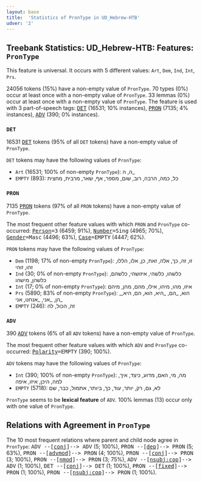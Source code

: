 ```yaml
---
layout: base
title:  'Statistics of PronType in UD_Hebrew-HTB'
udver: '2'
---
```


## Treebank Statistics: UD_Hebrew-HTB: Features: `PronType`

This feature is universal.
It occurs with 5 different values: `Art`, `Dem`, `Ind`, `Int`, `Prs`.

24056 tokens (15%) have a non-empty value of `PronType`.
70 types (0%) occur at least once with a non-empty value of `PronType`.
33 lemmas (0%) occur at least once with a non-empty value of `PronType`.
The feature is used with 3 part-of-speech tags: <tt><a href="he_htb-pos-DET.html">DET</a></tt> (16531; 10% instances), <tt><a href="he_htb-pos-PRON.html">PRON</a></tt> (7135; 4% instances), <tt><a href="he_htb-pos-ADV.html">ADV</a></tt> (390; 0% instances).

### `DET`

16531 <tt><a href="he_htb-pos-DET.html">DET</a></tt> tokens (95% of all `DET` tokens) have a non-empty value of `PronType`.

`DET` tokens may have the following values of `PronType`:

* `Art` (16531; 100% of non-empty `PronType`): ה, ה_
* `EMPTY` (893): כל, כמה, הרבה, רוב, שום, מספר, אף, שאר, מרבית, מחצית

### `PRON`

7135 <tt><a href="he_htb-pos-PRON.html">PRON</a></tt> tokens (97% of all `PRON` tokens) have a non-empty value of `PronType`.

The most frequent other feature values with which `PRON` and `PronType` co-occurred: <tt><a href="he_htb-feat-Person.html">Person</a></tt><tt>=3</tt> (6459; 91%), <tt><a href="he_htb-feat-Number.html">Number</a></tt><tt>=Sing</tt> (4965; 70%), <tt><a href="he_htb-feat-Gender.html">Gender</a></tt><tt>=Masc</tt> (4496; 63%), <tt><a href="he_htb-feat-Case.html">Case</a></tt><tt>=EMPTY</tt> (4447; 62%).

`PRON` tokens may have the following values of `PronType`:

* `Dem` (1198; 17% of non-empty `PronType`): זו, זה, כך, אלה, זאת, כן, אלו, הללו, זהו, זוהי
* `Ind` (30; 0% of non-empty `PronType`): כלשהו, כלשהי, איזושהי, כלשהם, כלשהן, מישהו
* `Int` (17; 0% of non-empty `PronType`): איזו, מהו, מיהו, אילו, מהם, מהן, מיהם
* `Prs` (5890; 83% of non-empty `PronType`): _הוא, _הם, _היא, הוא, הם, היא, _הן, _אני, _אנחנו, אני
* `EMPTY` (246): זה, הכול, לה

### `ADV`

390 <tt><a href="he_htb-pos-ADV.html">ADV</a></tt> tokens (6% of all `ADV` tokens) have a non-empty value of `PronType`.

The most frequent other feature values with which `ADV` and `PronType` co-occurred: <tt><a href="he_htb-feat-Polarity.html">Polarity</a></tt><tt>=EMPTY</tt> (390; 100%).

`ADV` tokens may have the following values of `PronType`:

* `Int` (390; 100% of non-empty `PronType`): מה, מי, האם, מדוע, כיצד, איך, למה, היכן, איזו, איפה
* `EMPTY` (5718): לא, גם, רק, יותר, עוד, כך, ביותר, אתמול, כבר, שם

`PronType` seems to be **lexical feature** of `ADV`. 100% lemmas (13) occur only with one value of `PronType`.

## Relations with Agreement in `PronType`

The 10 most frequent relations where parent and child node agree in `PronType`:
<tt>ADV --[<tt><a href="he_htb-dep-conj.html">conj</a></tt>]--> ADV</tt> (5; 100%),
<tt>PRON --[<tt><a href="he_htb-dep-dep.html">dep</a></tt>]--> PRON</tt> (5; 63%),
<tt>PRON --[<tt><a href="he_htb-dep-advmod.html">advmod</a></tt>]--> PRON</tt> (4; 100%),
<tt>PRON --[<tt><a href="he_htb-dep-conj.html">conj</a></tt>]--> PRON</tt> (3; 100%),
<tt>PRON --[<tt><a href="he_htb-dep-nmod.html">nmod</a></tt>]--> PRON</tt> (3; 75%),
<tt>ADV --[<tt><a href="he_htb-dep-nsubj-cop.html">nsubj:cop</a></tt>]--> ADV</tt> (1; 100%),
<tt>DET --[<tt><a href="he_htb-dep-conj.html">conj</a></tt>]--> DET</tt> (1; 100%),
<tt>PRON --[<tt><a href="he_htb-dep-fixed.html">fixed</a></tt>]--> PRON</tt> (1; 100%),
<tt>PRON --[<tt><a href="he_htb-dep-nsubj-cop.html">nsubj:cop</a></tt>]--> PRON</tt> (1; 100%).

